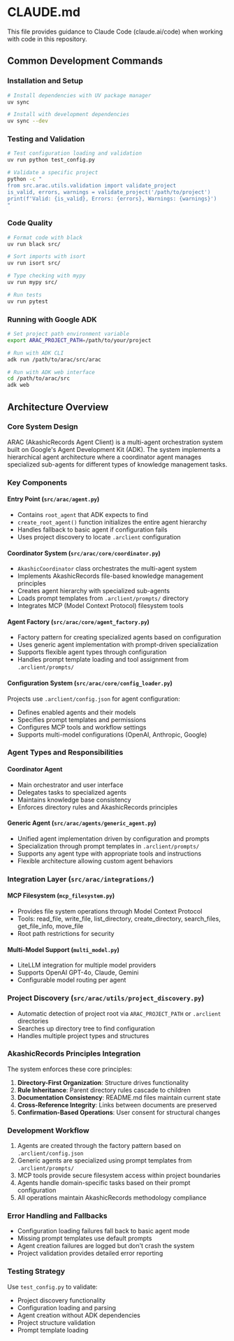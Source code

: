 # CLAUDE.md

This file provides guidance to Claude Code (claude.ai/code) when working with code in this repository.

## Common Development Commands

### Installation and Setup
```bash
# Install dependencies with UV package manager
uv sync

# Install with development dependencies
uv sync --dev
```

### Testing and Validation
```bash
# Test configuration loading and validation
uv run python test_config.py

# Validate a specific project
python -c "
from src.arac.utils.validation import validate_project
is_valid, errors, warnings = validate_project('/path/to/project')
print(f'Valid: {is_valid}, Errors: {errors}, Warnings: {warnings}')
"
```

### Code Quality
```bash
# Format code with black
uv run black src/

# Sort imports with isort
uv run isort src/

# Type checking with mypy
uv run mypy src/

# Run tests
uv run pytest
```

### Running with Google ADK
```bash
# Set project path environment variable
export ARAC_PROJECT_PATH=/path/to/your/project

# Run with ADK CLI
adk run /path/to/arac/src/arac

# Run with ADK web interface
cd /path/to/arac/src
adk web
```

## Architecture Overview

### Core System Design
ARAC (AkashicRecords Agent Client) is a multi-agent orchestration system built on Google's Agent Development Kit (ADK). The system implements a hierarchical agent architecture where a coordinator agent manages specialized sub-agents for different types of knowledge management tasks.

### Key Components

#### Entry Point (`src/arac/agent.py`)
- Contains `root_agent` that ADK expects to find
- `create_root_agent()` function initializes the entire agent hierarchy
- Handles fallback to basic agent if configuration fails
- Uses project discovery to locate `.arclient` configuration

#### Coordinator System (`src/arac/core/coordinator.py`)
- `AkashicCoordinator` class orchestrates the multi-agent system
- Implements AkashicRecords file-based knowledge management principles
- Creates agent hierarchy with specialized sub-agents
- Loads prompt templates from `.arclient/prompts/` directory
- Integrates MCP (Model Context Protocol) filesystem tools

#### Agent Factory (`src/arac/core/agent_factory.py`)
- Factory pattern for creating specialized agents based on configuration
- Uses generic agent implementation with prompt-driven specialization
- Supports flexible agent types through configuration
- Handles prompt template loading and tool assignment from `.arclient/prompts/`

#### Configuration System (`src/arac/core/config_loader.py`)
Projects use `.arclient/config.json` for agent configuration:
- Defines enabled agents and their models
- Specifies prompt templates and permissions
- Configures MCP tools and workflow settings
- Supports multi-model configurations (OpenAI, Anthropic, Google)

### Agent Types and Responsibilities

#### Coordinator Agent
- Main orchestrator and user interface
- Delegates tasks to specialized agents
- Maintains knowledge base consistency
- Enforces directory rules and AkashicRecords principles

#### Generic Agent (`src/arac/agents/generic_agent.py`)
- Unified agent implementation driven by configuration and prompts
- Specialization through prompt templates in `.arclient/prompts/`
- Supports any agent type with appropriate tools and instructions
- Flexible architecture allowing custom agent behaviors

### Integration Layer (`src/arac/integrations/`)

#### MCP Filesystem (`mcp_filesystem.py`)
- Provides file system operations through Model Context Protocol
- Tools: read_file, write_file, list_directory, create_directory, search_files, get_file_info, move_file
- Root path restrictions for security

#### Multi-Model Support (`multi_model.py`)
- LiteLLM integration for multiple model providers
- Supports OpenAI GPT-4o, Claude, Gemini
- Configurable model routing per agent


### Project Discovery (`src/arac/utils/project_discovery.py`)
- Automatic detection of project root via `ARAC_PROJECT_PATH` or `.arclient` directories
- Searches up directory tree to find configuration
- Handles multiple project types and structures

### AkashicRecords Principles Integration
The system enforces these core principles:
1. **Directory-First Organization**: Structure drives functionality
2. **Rule Inheritance**: Parent directory rules cascade to children
3. **Documentation Consistency**: README.md files maintain current state
4. **Cross-Reference Integrity**: Links between documents are preserved
5. **Confirmation-Based Operations**: User consent for structural changes

### Development Workflow
1. Agents are created through the factory pattern based on `.arclient/config.json`
2. Generic agents are specialized using prompt templates from `.arclient/prompts/`
3. MCP tools provide secure filesystem access within project boundaries
4. Agents handle domain-specific tasks based on their prompt configuration
5. All operations maintain AkashicRecords methodology compliance

### Error Handling and Fallbacks
- Configuration loading failures fall back to basic agent mode
- Missing prompt templates use default prompts
- Agent creation failures are logged but don't crash the system
- Project validation provides detailed error reporting

### Testing Strategy
Use `test_config.py` to validate:
- Project discovery functionality
- Configuration loading and parsing
- Agent creation without ADK dependencies
- Project structure validation
- Prompt template loading